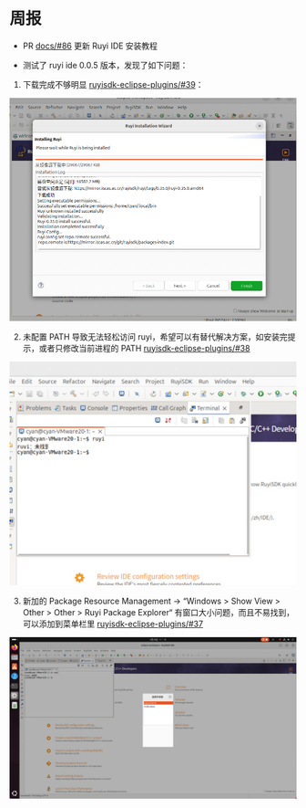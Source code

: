# 周报

- PR [docs/#86](https://github.com/ruyisdk/docs/pull/86) 更新 Ruyi IDE 安装教程

- 测试了 ruyi ide 0.0.5 版本，发现了如下问题：

1. 下载完成不够明显 [ruyisdk-eclipse-plugins/#39](https://github.com/ruyisdk/ruyisdk-eclipse-plugins/issues/39)：

![](files/downloaded.png)

2. 未配置 PATH 导致无法轻松访问 ruyi，希望可以有替代解决方案，如安装完提示，或者只修改当前进程的 PATH [ruyisdk-eclipse-plugins/#38](https://github.com/ruyisdk/ruyisdk-eclipse-plugins/issues/38)

![](files/no-path.png)

3. 新加的 Package Resource Management -> “Windows > Show View > Other > Other > Ruyi Package Explorer“ 有窗口大小问题，而且不易找到，可以添加到菜单栏里 [ruyisdk-eclipse-plugins/#37](https://github.com/ruyisdk/ruyisdk-eclipse-plugins/issues/37)

![](files/package-management.png)